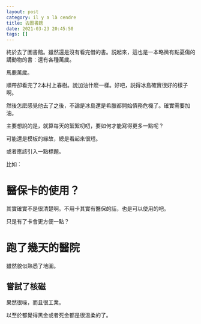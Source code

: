 ```yaml
---
layout: post
category: il y a là cendre
title: 去圖書館
date: 2021-03-23 20:45:50
tags: []
---
```


終於去了圖書館。雖然還是沒有看完借的書。説起來，這也是一本略微有點憂傷的講動物的書：還有各種萬歲。

馬鹿萬歲。

順帶卻看完了2本村上春樹。說加油什麽一樣。好吧，説得冰島確實很好的樣子啊。

然後怎麽感覺他去了之後，不論是冰島還是希臘都開始債務危機了。確實需要加油。

主要想說的是，就算每天的絮絮叨叨，要如何才能寫得更多一點呢？

可能還是模板的緣故，總是看起來很短。

或者應該引入一點標題。

比如：

# 醫保卡的使用？

其實確實不是很清楚啊。不用卡其實有醫保的話，也是可以使用的吧。

只是有了卡會更方便一點？

# 跑了幾天的醫院

雖然貌似熟悉了地圖。

## 嘗試了核磁

果然很噪，而且很工業。

以至於都覺得黑金或者死金都是很溫柔的了。









